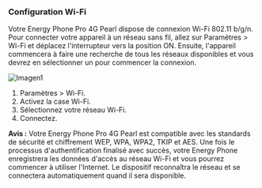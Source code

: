 ### Configuration Wi-Fi

Votre Energy Phone Pro 4G Pearl dispose de connexion Wi-Fi 802.11 b/g/n. Pour connecter votre appareil à un réseau sans fil, allez sur Paramètres > Wi-Fi et déplacez l'interrupteur vers la position ON. Ensuite, l'appareil commencera à faire une recherche de tous les réseaux disponibles et vous devrez en sélectionner un pour commencer la connexion.

![Imagen1](http://static.energysistem.com/images/manuals/42500/5710f3c8afd19.jpg)

1. Paramètres > Wi-Fi.
2. Activez la case Wi-Fi.
3. Sélectionnez votre réseau Wi-Fi.
4. Connectez.

**Avis :** Votre Energy Phone Pro 4G Pearl est compatible avec les standards de sécurité et chiffrement WEP, WPA, WPA2, TKIP et AES. Une fois le processus d'authentification finalisé avec succès, votre Energy Phone enregistrera les données d'accès au réseau Wi-Fi et vous pourrez commencer à utiliser l'Internet.  Le dispositif reconnaîtra le réseau et se connectera automatiquement quand il sera disponible.
